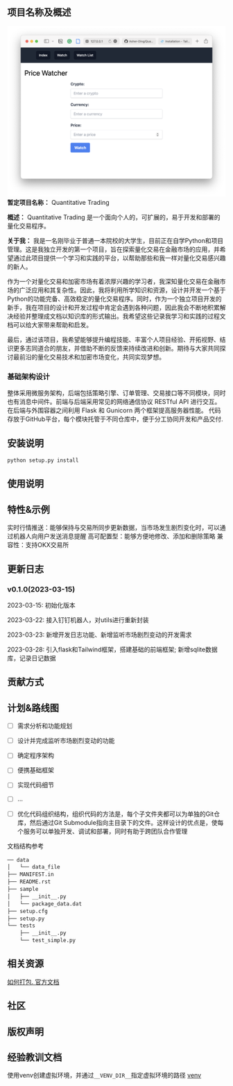## 项目名称及概述

![](assets/README/img20230328202733.png)
**暂定项目名称：** Quantitative Trading

**概述：** Quantitative Trading 是一个面向个人的，可扩展的，易于开发和部署的量化交易程序。

**关于我：**
我是一名刚毕业于普通一本院校的大学生，目前正在自学Python和项目管理。这是我独立开发的第一个项目，旨在探索量化交易在金融市场的应用，并希望通过此项目提供一个学习和实践的平台，以帮助那些和我一样对量化交易感兴趣的新人。

作为一个对量化交易和加密市场有着浓厚兴趣的学习者，我深知量化交易在金融市场的广泛应用和其复杂性。因此，我将利用所学知识和资源，设计并开发一个基于Python的功能完备、高效稳定的量化交易程序。同时，作为一个独立项目开发的新手，我在项目的设计和开发过程中肯定会遇到各种问题，因此我会不断地积累解决经验并整理成文档以知识库的形式输出。我希望这些记录我学习和实践的过程文档可以给大家带来帮助和启发。

最后，通过该项目，我希望能够提升编程技能、丰富个人项目经验、开拓视野、结识更多志同道合的朋友，并借助不断的反馈来持续改进和创新。期待与大家共同探讨最前沿的量化交易技术和加密市场变化，共同实现梦想。

### 基础架构设计
整体采用微服务架构，后端包括策略引擎、订单管理、交易接口等不同模块，同时也有消息中间件。前端与后端采用常见的网络通信协议 RESTful API 进行交互。在后端与外围容器之间利用 Flask 和 Gunicorn 两个框架提高服务器性能。
代码存放于GitHub平台，每个模块托管于不同仓库中，便于分工协同开发和产品交付.

## 安装说明

```python
python setup.py install 
```

## 使用说明

## 特性&示例
实时行情推送：能够保持与交易所同步更新数据，当市场发生剧烈变化时，可以通过机器人向用户发送消息提醒
高可配置型：能够方便地修改、添加和删除策略
兼容性：支持OKX交易所

## 更新日志

### v0.1.0(2023-03-15)
2023-03-15: 初始化版本

2023-03-22: 接入钉钉机器人，对utils进行重新封装

2023-03-23: 新增开发日志功能、新增监听市场剧烈变动的开发需求

2023-03-28: 引入flask和Tailwind框架，搭建基础的前端框架; 新增sqlite数据库，记录日记数据


## 贡献方式

## 计划&路线图

- [ ] 需求分析和功能规划
- [ ] 设计并完成监听市场剧烈变动的功能
- [ ] 确定程序架构
- [ ] 便携基础框架
- [ ] 实现代码细节
- [ ] ...
- [ ] 优化代码组织结构，组织代码的方法是，每个子文件夹都可以为单独的Git仓库，然后通过Git Submodule指向主目录下的文件。这样设计的优点是，使每个服务可以单独开发、调试和部署，同时有助于跨团队合作管理


文档结构参考

```bash
── data
│   └── data_file
├── MANIFEST.in
├── README.rst
├── sample
│   ├── __init__.py
│   └── package_data.dat
├── setup.cfg
├── setup.py
└── tests
    ├── __init__.py
    └── test_simple.py
```

## 相关资源
[如何打包. 官方文档](https://packaging.python.org/en/latest/)

## 社区

## 版权声明

## 经验教训文档
使用venv创建虚拟环境，并通过`__VENV_DIR__`指定虚拟环境的路径
[venv](https://docs.python.org/3/library/venv.html)


